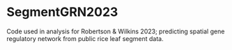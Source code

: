 # SegmentGRN2023
Code used in analysis for Robertson &amp; Wilkins 2023; predicting spatial gene regulatory network from public rice leaf segment data. 

